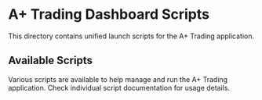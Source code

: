 # A+ Trading Dashboard Scripts

This directory contains unified launch scripts for the A+ Trading application.

## Available Scripts

Various scripts are available to help manage and run the A+ Trading application. Check individual script documentation for usage details.
